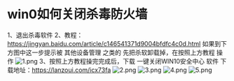# win0如何关闭杀毒防火墙
1、退出杀毒软件
2、教程：https://jingyan.baidu.com/article/c146541371d9004bfdfc4c0d.html
如果到下方图中这一步提示被 其他设备管理 之类的
先把杀软卸载掉，在按照上方教程 操作
![1.png](https://s2.loli.net/2022/04/11/EyigaATW4hQtDIC.png)
3、按照上方教程操完完成后，下载 一键关闭WIN10安全中心 软件
下载地址：https://lanzoui.com/icx73fa
![2.png](https://s2.loli.net/2022/04/11/JvzZUDiS2rCb9Ae.png)
![3.png](https://s2.loli.net/2022/04/11/wvV3Nk25QlDnhAJ.png)
![4.png](https://s2.loli.net/2022/04/11/5jOzSBKdMs6iwEL.png)
![5.png](https://s2.loli.net/2022/04/11/RiuajhkbE2XHr6x.png)


